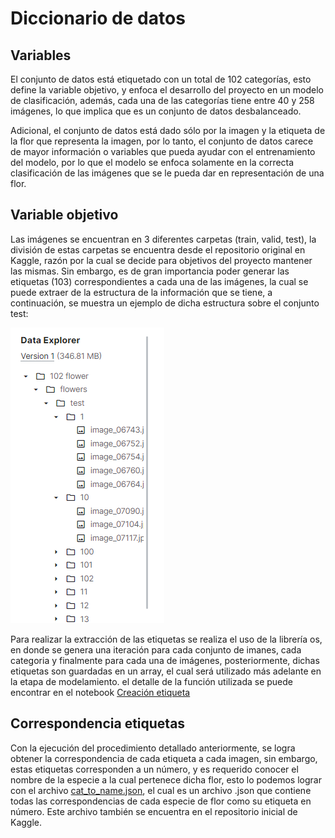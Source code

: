 # Diccionario de datos

## Variables

El conjunto de datos está etiquetado con un total de 102 categorías, esto define la variable objetivo, y enfoca el desarrollo del proyecto en un modelo de clasificación, además, cada una de las categorías tiene entre 40 y 258 imágenes, lo que implica que es un conjunto de datos desbalanceado.

Adicional, el conjunto de datos está dado sólo por la imagen y la etiqueta de la flor que representa la imagen, por lo tanto, el conjunto de datos carece de mayor información o variables que pueda ayudar con el entrenamiento del modelo, por lo que el modelo se enfoca solamente en la correcta clasificación de las imágenes que se le pueda dar en representación de una flor.

## Variable objetivo

Las imágenes se encuentran en 3 diferentes carpetas (train, valid, test), la división de estas carpetas se encuentra desde el repositorio original en Kaggle, razón por la cual se decide para objetivos del proyecto mantener las mismas. Sin embargo, es de gran importancia poder generar las etiquetas (103) correspondientes a cada una de las imágenes, la cual se puede extraer de la estructura de la información que se tiene, a continuación, se muestra un ejemplo de dicha estructura sobre el conjunto test: 

![Carpetas](https://github.com/Serebas12/MLDS6_Grupo1/blob/master/docs/data/carpetas.png)

Para realizar la extracción de las etiquetas se realiza el uso de la librería os, en donde se genera una iteración para cada conjunto de imanes, cada categoria y finalmente para cada una de imágenes, posteriormente, dichas etiquetas son guardadas en un array, el cual será utilizado más adelante en la etapa de modelamiento. el detalle de la función utilizada se puede encontrar en el notebook [Creación etiqueta]()


## Correspondencia etiquetas

Con la ejecución del procedimiento detallado anteriormente, se logra obtener la correspondencia de cada etiqueta a cada imagen, sin embargo, estas etiquetas corresponden a un número, y es requerido conocer el nombre de la especie a la cual pertenece dicha flor, esto lo podemos lograr con el archivo [cat_to_name.json](https://github.com/Serebas12/MLDS6_Grupo1/blob/master/docs/data/cat_to_name.json), el cual es un archivo .json que contiene todas las correspondencias de cada especie de flor como su etiqueta en número. Este archivo también se encuentra en el repositorio inicial de Kaggle.

